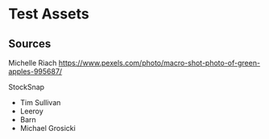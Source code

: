 # Test Assets

## Sources

Michelle Riach
https://www.pexels.com/photo/macro-shot-photo-of-green-apples-995687/

StockSnap
- Tim Sullivan
- Leeroy
- Barn
- Michael Grosicki

